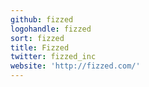 ```yaml
---
github: fizzed
logohandle: fizzed
sort: fizzed
title: Fizzed
twitter: fizzed_inc
website: 'http://fizzed.com/'
---
```

